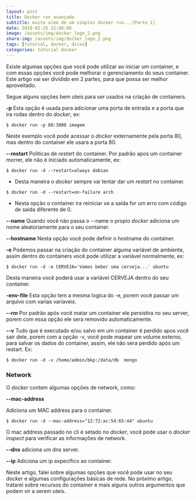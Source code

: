 ```yaml
---
layout: post
title: Docker run avançado
subtitle: muito alem de um simples docker run...[Parte 1]
date: 2018-02-26 22:00:00
image: /assets/img/docker_logo_2.png
share-img: /assets/img/docker_logo_2.png
tags: [tutorial, docker, dicas]
categories: tutorial docker
---
```


Existe algumas opções que você pode utilizar ao iniciar um container, e com essas opções você pode melhorar o gerenciamento do seus container. Este artigo vai ser dividido em 2 partes, para que possa ser melhor aproveitado.

Segue alguns opções bem uteis para ser usados na criação de containers.

**-p**
Esta opção é usada para adicionar uma porta de entrada e a porta que ira rodas dentro do *docker*, ex:

`$ docker run -p 80:3000 imagem`

Neste exemplo você pode acessar o *docker* externamente pela porta 80, mas dentro do container ele usara a porta 80.

**-\-restart**
Politicas de *restart* do container. Por padrão apos um container morrer, ele não é iniciado automaticamente, ex:

`$ docker run -d --restart=always debian`
* Desta maneira o *docker* sempre vai tentar dar um *restart* no container.

`$ docker run -d --restart=on-failure arch`

* Nesta opção o container ira reiniciar se a saída for um erro com código de saida diferente de 0.

**-\-name**
Quando você não passa o -\-name o propio *docker* adiciona um nome aleatoriamente para o seu container.

**-\-hostname**
Nesta opção você pode definir o hostname do container.

**-e**
Podemos  passar na criação do container alguma variável de ambiente, assim dentro do containers você pode utilizar a variável normalmente, ex:

`$ docker run -d -e CERVEJA='Vamos beber uma cerveja...' ubuntu`

Desta maneira você poderá usar  a variável CERVEJA dentro do seu container.

**-env-file**
Esta opção tem a mesma logica do -e, porem você passar um arquivo com varias variaveis.


**-\-rm**
Por padrão após você matar um container ele persistira no seu server, porem com essa opção ele sera removido automaticamente.


**-\-v**
Tudo que é executado e/ou salvo em um container é perdido apos você sair dele, porem com a opção -v, você pode mapear um volume externo, para salvar os dados do container, assim, ele não sera perdido após um restart. Ex:

`$ docker run -d -v /home/admin/bkp:/data/db  mongo`


### Network
O *docker* contem algumas opções de network, como:

**-\-mac-address**

Adiciona um  MAC address para o container.

`$ docker run -d --mac-address="12:72:ac:54:65:44" ubuntu`

O mac address passado no cli é setado no *docker*, você pode usar o *docker inspect* para verificar as informações de network.

**-\-dns**
adiciona um dns server.

**-\-ip**
Adiciona um ip expecifico ao container.


Neste artigo, falei sobre algumas opções que você pode usar no seu *docker* e algumas configurações básicas de rede. No próximo artigo, tratarei sobre recursos do container e mais alguns outros argumentos que podem vir a serem uteis.
